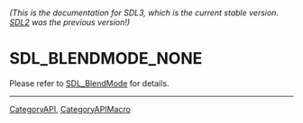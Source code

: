 ###### (This is the documentation for SDL3, which is the current stable version. [SDL2](https://wiki.libsdl.org/SDL2/) was the previous version!)
# SDL_BLENDMODE_NONE

Please refer to [SDL_BlendMode](SDL_BlendMode) for details.

----
[CategoryAPI](CategoryAPI), [CategoryAPIMacro](CategoryAPIMacro)

